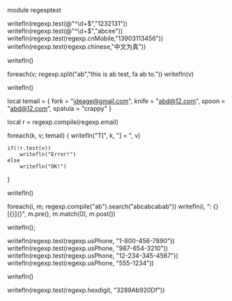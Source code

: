 ﻿module regexptest

writefln(regexp.test(@"^\d+$","1232131"))
writefln(regexp.test(@"^\d+$","abcee"))
writefln(regexp.test(regexp.cnMobile,"13903113456"))
writefln(regexp.test(regexp.chinese,"中文为真"))

writefln()

foreach(v; regexp.split("ab","this is ab test, fa ab to."))
	writefln(v)

writefln()

local temail =
{
	fork = "ideage@gmail.com",
	knife = "abd@12.com",
	spoon = "abd@12.com",
	spatula = "crappy"
}

local r = regexp.compile(regexp.email)

foreach(k, v; temail)
{
	writefln("T[", k, "] = ", v)

	if(!r.test(v))
		writefln("Error!")
	else
		writefln("OK!")
}

writefln()

foreach(i, m; regexp.compile("ab").search("abcabcabab"))
	writefln(i, ": {}[{}]{}", m.pre(), m.match(0), m.post())

writefln();

writefln(regexp.test(regexp.usPhone, "1-800-456-7890"))
writefln(regexp.test(regexp.usPhone, "987-654-3210"))
writefln(regexp.test(regexp.usPhone, "12-234-345-4567"))
writefln(regexp.test(regexp.usPhone, "555-1234"))

writefln()

writefln(regexp.test(regexp.hexdigit, "3289Ab920Df"))